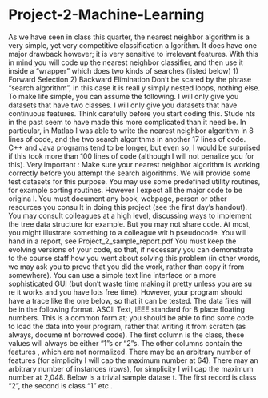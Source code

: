 # Project-2-Machine-Learning

As we have seen in class this quarter, the nearest neighbor algorithm is a very simple, yet very competitive classification a
lgorithm. It
does have one major drawback however; it is very sensitive to irrelevant features. With this
in mind you will code up the nearest
neighbor classifier, and then use it inside a “wrapper” which does
two
kinds of searches (listed below)
1)
Forward Selection
2)
Backward Elimination
Don’t be scared by the phrase “search algorithm”,
in this case it is reall
y
simply nested loops, nothing else.
To make life simple, you can assume the following. I will only give you datasets that have two classes. I will only give you
datasets
that have continuous features.
Think carefully before you start coding this. Stude
nts in the past seem to have made this more complicated than it need be. In
particular, in Matlab I was able to write the nearest neighbor algorithm in 8 lines of code, and the
two
search algorithms in another 17
lines of code.
C++ and Java programs tend
to be longer, but even so, I would be surprised if this took more than 100 lines of code (although I will
not penalize you for this).
Very important
: Make sure your nearest neighbor algorithm is working correctly before you attempt the search algorithms.
We will
provide some test datasets for this purpose.
You may use some predefined utility routines, for example sorting routines. However I expect all the major code to be origina
l. You
must document any book, webpage, person or other resources you consu
lt in doing this project (see the first day’s handout).
You may consult colleagues at a high level, discussing ways to implement the tree data structure for example. But you may
not
share
code. At most, you might illustrate something to a colleague wit
h pseudocode.
You will hand in
a report, see
Project_2_sample_report.pdf
You must keep the evolving versions of your code, so that, if necessary
you can demonstrate to the course staff how you went about
solving this problem (in other words, we may ask you to prove that you did the work, rather than copy it from somewhere).
You can use a simple text line interface or a more sophisticated GUI (but don’t waste time making it pretty unless you are su
re it
works and you have lots free time).
However,
your program should have a trace like the one below, so that it can be tested.
The data files will be in the following format. ASCII Text, IEEE standard for 8 place floating numbers. This is a common form
at; you
should be able to find some code to load the data into your program, rather that writing it from scratch (as always, docume
nt borrowed
code). The first column is the class, these values will always be either “1”s or “2”s. The other columns contain the features
, which are
not
normalized. There may be an arbitrary number of features (for simplicity I will cap the maximum number
at 64). There may an
arbitrary number of instances (rows), for simplicity I will cap the maximum number at 2,048. Below is a trivial sample datase
t. The
first record is class “2”, the second is class “1” etc
.
